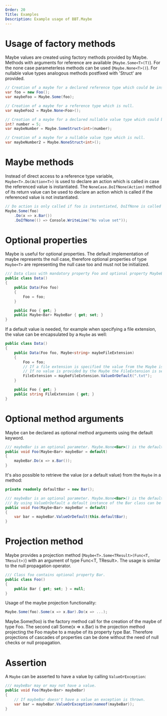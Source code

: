 ```yaml
---
Order: 20
Title: Examples
Description: Example usage of BBT.Maybe
---
```


# Usage of factory methods

Maybe values are created using factory methods provided by Maybe. Methods with arguments for reference are available (`Maybe.Some<T>(T)`).
For the none case parameterless methods can be used (`Maybe.None<T>()`).
For nullable value types analogous methods postfixed with 'Struct' are provided.

```csharp
// Creation of a maybe for a declared reference type which could be instantiated or not.
var foo = new Foo();
var maybeFoo = Maybe.Some(foo);

// Creation of a maybe for a reference type which is null.
var maybeFoo2 = Maybe.None<Foo>();

// Creation of a maybe for a declared nullable value type which could be instantiated or not.
int? number = 5;
var maybeNumber = Maybe.SomeStruct<int>(number);

// Creation of a maybe for a nullable value type which is null.
var maybeNumber2 = Maybe.NoneStruct<int>();
```

# Maybe methods

Instead of direct access to a reference type variable, `Maybe<T>.Do(Action<T>)` is used to declare an action which is called in case the referenced value is instantiated. The `NoneCase.DoIfNone(Action)` method of its return value can be used to declare an action which is called if the referenced value is not instantiated.

```csharp
// Do action is only called if foo is instantiated, DoIfNone is called otherwise.
Maybe.Some(foo)
    .Do(x => x.Bar())
    .DoIfNone(() => Console.WriteLine("No value set"));
```

# Optional properties

Maybe is useful for optional properties. The default implementation of maybe represents the null case, therefore optional properties of type `Maybe<T>` are representing the null case too and must not be initialized.

```csharp
/// Data class with mandatory property Foo and optional property MaybeBar. Default of MaybeBar is Maybe.None<Bar>.
public class Data()
{
    public Data(Foo foo)
    {
        Foo = foo;
    }

    public Foo { get; }
    public Maybe<Bar> MaybeBar { get; set; }
}
```

If a default value is needed, for example when specifying a file extension, the value can be encapsulated by a `Maybe` as well:

```csharp
public class Data()
{
    public Data(Foo foo, Maybe<string> maybeFileExtension)
    {
        Foo = foo;
        // If a file extension is specified the value from the Maybe is used
        // If no value is provided by the Maybe the FileExtension is set to ".txt"
        FileExtension = maybeFileExtension.ValueOrDefault(".txt");
    }

    public Foo { get; }
    public string FileExtension { get; }
}
```

# Optional method arguments

Maybe can be declared as optional method arguments using the default keyword.

```csharp
/// maybeBar is an optional parameter. Maybe.None<Bar>() is the default value.
public void Foo(Maybe<Bar> maybeBar = default)
{
    maybeBar.Do(x => x.Bar());
}
```

It's also possible to retrieve the value (or a default value) from the `Maybe` in a method:

```csharp
private readonly defaultBar = new Bar();

/// maybeBar is an optional parameter. Maybe.None<Bar>() is the default value.
/// By using ValueOrDefault a default instance of the Bar class can be used.
public void Foo(Maybe<Bar> maybeBar = default)
{
    var bar = maybeBar.ValueOrDefault(this.defaultBar);
}
```

# Projection method

Maybe provides a projection method (`Maybe<T>.Some<TResult>(Func<T, TResult>)`) with an argument of type Func<T, TResult>.
The usage is similar to the null propagation operator.

```csharp
/// Class foo contains optional property Bar.
public class Foo()
{
    public Bar { get; set; } = null;
}
```

 Usage of the maybe projection functionality:

```csharp
Maybe.Some(foo).Some(x => x.Bar).Do(x => ...);
```

Maybe.Some(foo) is the factory method call for the creation of the maybe of type Foo.
The second call Some(x => x.Bar) is the projection method projecting the Foo maybe to a maybe of its property type Bar.
Therefore projections of cascades of properties can be done without the need of null checks or null propagation.

# Assertion

A `Maybe` can be asserted to have a value by calling `ValueOrException`:

```csharp
/// maybeBar may or may not have a value.
public void Foo(Maybe<Bar> maybeBar)
{
    // If maybeBar doesn't have a value an exception is thrown.
    var bar = maybeBar.ValueOrException(nameof(maybeBar));
}
```
